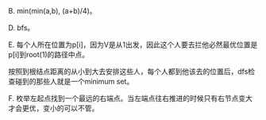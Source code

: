 B. min(min(a,b), (a+b)/4)。

D. bfs。

E. 每个人所在位置为p[i]，因为V是从1出发，因此这个人要去拦他必然最优位置是p[i]到root(1)的路径中点。

   按照到根结点距离的从小到大去安排这些人，每个人都到他该去的位置后，dfs检查碰到的那些人就是一个minimum set。
   
F. 枚举左起点找到一个最远的右端点。当左端点往右推进的时候只有右节点变大才会更优，变小的可以不管。
